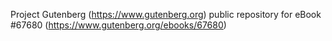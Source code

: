 Project Gutenberg (https://www.gutenberg.org) public repository for
eBook #67680 (https://www.gutenberg.org/ebooks/67680)
